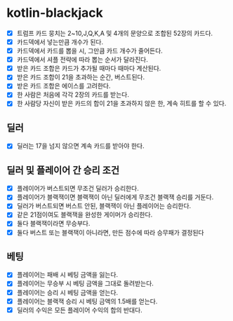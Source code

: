 # kotlin-blackjack

- [X] 트럼프 카드 뭉치는 2~10,J,Q,K,A 및 4개의 문양으로 조합된 52장의 카드다.
- [X] 카드덱에서 넣는만큼 개수가 된다.
- [X] 카드덱에서 카드를 뽑을 시, 그만큼 카드 개수가 줄어든다.
- [X] 카드덱에서 셔플 전략에 따라 뽑는 순서가 달라진다.
- [X] 받은 카드 조합은 카드가 추가될 때마다 때마다 계산된다.
- [X] 받은 카드 조합이 21을 초과하는 순간, 버스트된다.
- [X] 받은 카드 조합은 에이스를 고려한다.
- [X] 한 사람은 처음에 각각 2장의 카드를 받는다.
- [X] 한 사람당 자신이 받은 카드의 합이 21을 초과하지 않은 한, 계속 히트를 할 수 있다.

## 딜러
- [X] 딜러는 17을 넘지 않으면 계속 카드를 받아야 한다.

## 딜러 및 플레이어 간 승리 조건
- [X] 플레이어가 버스트되면 무조건 딜러가 승리한다.
- [X] 플레이어가 블랙잭이면 블랙잭이 아닌 딜러에게 무조건 블랙잭 승리를 거둔다.
- [X] 딜러가 버스트되면 버스트 안된, 블랙잭이 아닌 플레이어는 승리한다.
- [X] 같은 21점이여도 블랙잭을 완성한 게이머가 승리한다.
- [X] 둘다 블랙잭이라면 무승부다.
- [X] 둘다 버스트 또는 블랙잭이 아니라면, 만든 점수에 따라 승무패가 결정된다

## 베팅
- [X] 플레이어는 패배 시 베팅 금액을 잃는다.
- [X] 플레이어는 무승부 시 베팅 금액을 그대로 돌려받는다.
- [X] 플레이어는 승리 시 베팅 금액을 얻는다.
- [X] 플레이어는 블랙잭 승리 시 베팅 금액의 1.5배를 얻는다.
- [X] 딜러의 수익은 모든 플레이어 수익의 합의 반대다.